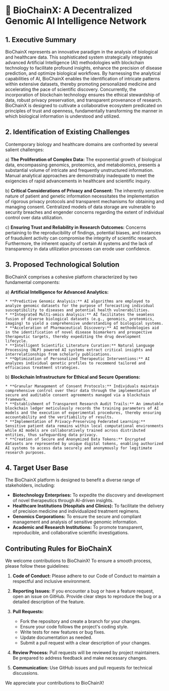 # 🧬 BioChainX: A Decentralized Genomic AI Intelligence Network

## 1. Executive Summary

BioChainX represents an innovative paradigm in the analysis of biological and healthcare data. This sophisticated system strategically integrates advanced Artificial Intelligence (AI) methodologies with blockchain technology to facilitate profound insights, enhance the precision of disease prediction, and optimize biological workflows. By harnessing the analytical capabilities of AI, BioChainX enables the identification of intricate patterns within extensive datasets, thereby promoting personalized medicine and accelerating the pace of scientific discovery. Concurrently, the incorporation of blockchain technology ensures the ethical stewardship of data, robust privacy preservation, and transparent provenance of research. BioChainX is designed to cultivate a collaborative ecosystem predicated on principles of trust and openness, fundamentally transforming the manner in which biological information is understood and utilized.

## 2. Identification of Existing Challenges

Contemporary biology and healthcare domains are confronted by several salient challenges:

a)  **The Proliferation of Complex Data:** The exponential growth of biological data, encompassing genomics, proteomics, and metabolomics, presents a substantial volume of intricate and frequently unstructured information. Manual analytical approaches are demonstrably inadequate to meet the exigencies of rapid advancements in healthcare and scientific inquiry.

b)  **Critical Considerations of Privacy and Consent:** The inherently sensitive nature of patient and genetic information necessitates the implementation of rigorous privacy protocols and transparent mechanisms for obtaining and managing consent. Centralized models of data storage are vulnerable to security breaches and engender concerns regarding the extent of individual control over data utilization.

c)  **Ensuring Trust and Reliability in Research Outcomes:** Concerns pertaining to the reproducibility of findings, potential biases, and instances of fraudulent activity can compromise the integrity of scientific research. Furthermore, the inherent opacity of certain AI systems and the lack of transparency in data utilization processes can erode user confidence.

## 3. Proposed Technological Solution

BioChainX comprises a cohesive platform characterized by two fundamental components:

a)  **Artificial Intelligence for Advanced Analytics:**

    * **Predictive Genomic Analysis:** AI algorithms are employed to analyze genomic datasets for the purpose of forecasting individual susceptibility to diseases and potential health vulnerabilities.
    * **Integrated Multi-omics Analysis:** AI facilitates the seamless fusion of diverse biological datasets (e.g., genomics, proteomics, imaging) to yield a comprehensive understanding of biological systems.
    * **Acceleration of Pharmaceutical Discovery:** AI methodologies aid in the identification of novel disease biomarkers and prospective therapeutic targets, thereby expediting the drug development lifecycle.
    * **Intelligent Scientific Literature Curation:** Natural Language Processing (NLP) powered AI systems extract critical insights and interrelationships from scholarly publications.
    * **Optimization of Personalized Therapeutic Interventions:** AI analyzes individual genetic profiles to recommend tailored and efficacious treatment strategies.

b)  **Blockchain Infrastructure for Ethical and Secure Operations:**

    * **Granular Management of Consent Protocols:** Individuals maintain comprehensive control over their data through the implementation of secure and auditable consent agreements managed via a blockchain framework.
    * **Establishment of Transparent Research Audit Trails:** An immutable blockchain ledger meticulously records the training parameters of AI models and the execution of experimental procedures, thereby ensuring accountability and the verifiability of results.
    * **Implementation of Privacy-Preserving Federated Learning:** Sensitive patient data remains within local computational environments while AI models are collaboratively trained across distributed entities, thus safeguarding data privacy.
    * **Creation of Secure and Anonymized Data Tokens:** Encrypted datasets are represented by unique digital tokens, enabling authorized AI systems to access data securely and anonymously for legitimate research purposes.

## 4. Target User Base

The BioChainX platform is designed to benefit a diverse range of stakeholders, including:

* **Biotechnology Enterprises:** To expedite the discovery and development of novel therapeutics through AI-driven insights.
* **Healthcare Institutions (Hospitals and Clinics):** To facilitate the delivery of precision medicine and individualized treatment regimens.
* **Genomics Corporations:** To ensure the secure and compliant management and analysis of sensitive genomic information.
* **Academic and Research Institutions:** To promote transparent, reproducible, and collaborative scientific investigations.

## Contributing Rules for BioChainX

We welcome contributions to BioChainX! To ensure a smooth process, please follow these guidelines:

1.  **Code of Conduct:** Please adhere to our Code of Conduct to maintain a respectful and inclusive environment.

2.  **Reporting Issues:** If you encounter a bug or have a feature request, open an issue on GitHub. Provide clear steps to reproduce the bug or a detailed description of the feature.

3.  **Pull Requests:**

    * Fork the repository and create a branch for your changes.
    * Ensure your code follows the project's coding style.
    * Write tests for new features or bug fixes.
    * Update documentation as needed.
    * Submit a pull request with a clear description of your changes.

4.  **Review Process:** Pull requests will be reviewed by project maintainers. Be prepared to address feedback and make necessary changes.

5.  **Communication:** Use GitHub issues and pull requests for technical discussions.

We appreciate your contributions to BioChainX!